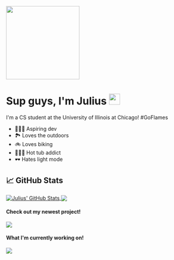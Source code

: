 <!-- More info, tips and tricks for making GitHub Profile README can be found in my article at https://towardsdatascience.com/build-a-stunning-readme-for-your-github-profile-9b80434fe5d7 -->

<img src="https://media.tenor.com/_DOBjnGspYAAAAAC/code-coding.gif" width="200px" height="200px"/>

# Sup guys, I'm Julius <img src="https://raw.githubusercontent.com/MartinHeinz/MartinHeinz/master/wave.gif" width="30px" height="30px" />

I'm a CS student at the University of Illinois at Chicago! #GoFlames

<ul>
<li> 👨🏾‍💻 Aspiring dev </li>
<li> 🏞️ Loves the outdoors </li>
<li> 🚲 Loves biking </li>
<li> 🧖🏽‍♂️ Hot tub addict </li>
<li> 🕶️ Hates light mode </li>
</ul>

## &#x1f4c8; GitHub Stats


<a href="https://github.com/rapterjet2004/rapterjet2004">
  <img align="center" src="https://github-readme-stats.vercel.app/api?username=rapterjet2004&show_icons=true&line_height=27&count_private=true&title_color=ffffff&text_color=c9cacc&icon_color=BD3C2B&bg_color=541911" alt="Julius' GitHub Stats" />
 </a>

<a href="https://github.com/rapterjet2004/rapterjet2004">
  <img align="center" src="https://github-readme-stats.vercel.app/api/top-langs/?username=rapterjet2004&hide=java,html,tex&title_color=ffffff&text_color=c9cacc&icon_color=2bbc8a&bg_color=1d1f21&langs_count=3" />
</a>

<h4>Check out my newest project!</h4>

<a href="https://github.com/rapterjet2004/Handwriting-recognition-and-correction">
  <img align="center" src="https://github-readme-stats.vercel.app/api/pin/?username=rapterjet2004&repo=Handwriting-recognition-and-correction&title_color=ffffff&text_color=c9cacc&icon_color=2BA0BD&bg_color=0F3347" />
</a>

<h4>What I'm currently working on!</h4>

<a href="https://github.com/acm-uic/flourish-2023">
  <img align="center" src="https://github-readme-stats.vercel.app/api/pin/?username=acm-uic&repo=flourish-2023&title_color=ffffff&text_color=c9cacc&icon_color=F0DC05&bg_color=694D1D" />
</a>    

<!-- links to social media icons -->

<!-- icons with padding -->

[1.1]: http://i.imgur.com/tXSoThF.png (twitter icon with padding)
[2.1]: http://i.imgur.com/0o48UoR.png (github icon with padding)

<!-- icons without padding -->

[1.2]: http://i.imgur.com/wWzX9uB.png (twitter icon without padding)
[2.2]: http://i.imgur.com/9I6NRUm.png (github icon without padding)
[3.2]: https://raw.githubusercontent.com/MartinHeinz/MartinHeinz/master/linkedin-3-16.png (LinkedIn icon without padding)


<!-- links to your social media accounts -->

[1]: https://twitter.com/Martin_Heinz_
[2]: https://github.com/MartinHeinz
[3]: https://www.linkedin.com/in/heinz-martin/


<!-- Resources -->
<!-- Icons: https://simpleicons.org/ -->
<!-- GitHub Stats: https://github.com/anuraghazra/github-readme-stats -->
<!-- Emojis: https://emojipedia.org/emoji/ -->
<!-- HTML Emojis: https://www.fileformat.info/index.htm -->
<!-- Shields: https://shields.io/ -->
<!-- Awesome GitHub Profile README: https://github.com/abhisheknaiidu/awesome-github-profile-readme -->

